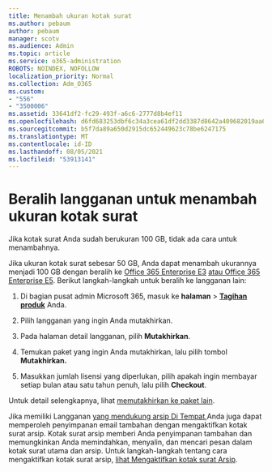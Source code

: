 ```yaml
---
title: Menambah ukuran kotak surat
ms.author: pebaum
author: pebaum
manager: scotv
ms.audience: Admin
ms.topic: article
ms.service: o365-administration
ROBOTS: NOINDEX, NOFOLLOW
localization_priority: Normal
ms.collection: Adm_O365
ms.custom:
- "556"
- "3500006"
ms.assetid: 33641df2-fc29-493f-a6c6-2777d8b4ef11
ms.openlocfilehash: d6fd683253dbf6c34a3cea61df2dd3387d8642a409682019aa62ef3b619e84aa
ms.sourcegitcommit: b5f7da89a650d2915dc652449623c78be6247175
ms.translationtype: MT
ms.contentlocale: id-ID
ms.lasthandoff: 08/05/2021
ms.locfileid: "53913141"
---
```

# <a name="switch-subscriptions-to-increase-mailbox-size"></a>Beralih langganan untuk menambah ukuran kotak surat

Jika kotak surat Anda sudah berukuran 100 GB, tidak ada cara untuk menambahnya.
  
Jika ukuran kotak surat sebesar 50 GB, Anda dapat menambah ukurannya menjadi 100 GB dengan beralih ke [Office 365 Enterprise E3](https://products.office.com/business/office-365-enterprise-e3-business-software) [atau Office 365 Enterprise E5](https://products.office.com/business/office-365-enterprise-e5-business-software). Berikut langkah-langkah untuk beralih ke langganan lain:
  
1. Di bagian pusat admin Microsoft 365, masuk ke **halaman** \> **[Tagihan produk](https://go.microsoft.com/fwlink/p/?linkid=842054)** Anda.

2. Pilih langganan yang ingin Anda mutakhirkan.

3. Pada halaman detail langganan, pilih **Mutakhirkan**.

4. Temukan paket yang ingin Anda mutakhirkan, lalu pilih tombol **Mutakhirkan.**

5. Masukkan jumlah lisensi yang diperlukan, pilih apakah ingin membayar setiap bulan atau satu tahun penuh, lalu pilih **Checkout**.

Untuk detail selengkapnya, lihat [memutakhirkan ke paket lain](https://docs.microsoft.com/microsoft-365/commerce/subscriptions/upgrade-to-different-plan).

Jika memiliki Langganan [yang mendukung arsip Di Tempat,](https://docs.microsoft.com/office365/servicedescriptions/exchange-online-archiving-service-description/exchange-online-archiving-service-description)Anda juga dapat memperoleh penyimpanan email tambahan dengan mengaktifkan kotak surat arsip. Kotak surat arsip memberi Anda penyimpanan tambahan dan memungkinkan Anda memindahkan, menyalin, dan mencari pesan dalam kotak surat utama dan arsip. Untuk langkah-langkah tentang cara mengaktifkan kotak surat arsip, [lihat Mengaktifkan kotak surat Arsip](https://docs.microsoft.com/microsoft-365/compliance/enable-archive-mailboxes).